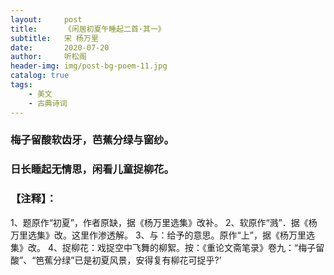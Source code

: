 ```yaml
---
layout:     post
title:      《闲居初夏午睡起二首·其一》
subtitle:   宋 杨万里
date:       2020-07-20
author:     听松阁
header-img: img/post-bg-poem-11.jpg
catalog: true
tags:
    - 美文
    - 古典诗词
---
```


### 梅子留酸软齿牙，芭蕉分绿与窗纱。
### 日长睡起无情思，闲看儿童捉柳花。


### 【注释】：
1、题原作“初夏”，作者原缺，据《杨万里选集》改补。
2、软原作“溅”．据《杨万里选集》改。这里作渗透解。
3、与：给予的意思。原作“上”，据《杨万里选集》改。
4、捉柳花：戏捉空中飞舞的柳絮。按：《重论文斋笔录》卷九：“梅子留酸”、“笆蕉分绿”已是初夏风景，安得复有柳花可捉乎?’
